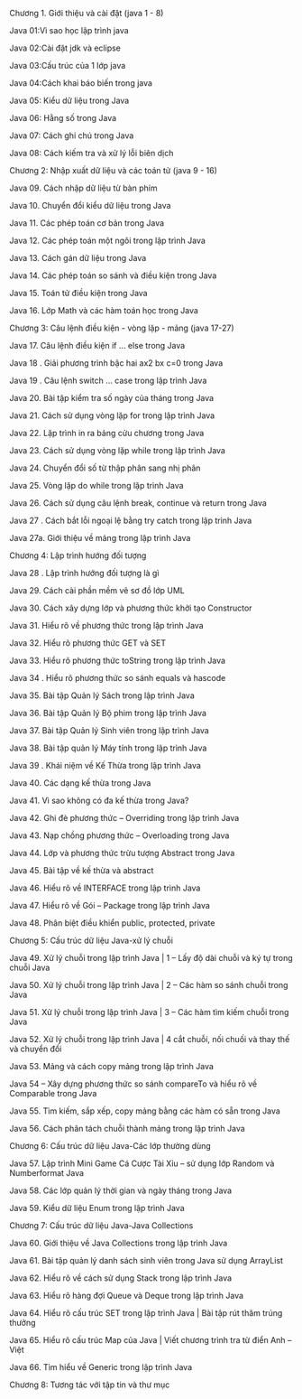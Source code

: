 Chương 1. Giới thiệu và cài đặt (java 1 - 8)

Java 01:Vì sao học lập trình java

Java 02:Cài đặt jdk và eclipse

Java 03:Cấu trúc của 1 lớp java

Java 04:Cách khai báo biến trong java

Java 05: Kiểu dữ liệu trong Java

Java 06: Hằng số trong Java

Java 07: Cách ghi chú trong Java

Java 08: Cách kiếm tra và xử lý lỗi biên dịch


Chương 2: Nhập xuất dữ liệu và các toán tử (java 9 - 16)

Java 09. Cách nhập dữ liệu từ bàn phím

Java 10. Chuyển đổi kiểu dữ liệu trong Java

Java 11. Các phép toán cơ bản trong Java

Java 12. Các phép toán một ngôi trong lập trình Java

Java 13. Cách gán dữ liệu trong Java

Java 14. Các phép toán so sánh và điều kiện trong Java

Java 15. Toán tử điều kiện trong Java

Java 16. Lớp Math và các hàm toán học trong Java


Chương 3: Câu lệnh điều kiện - vòng lặp - mảng (java 17-27)

Java 17. Câu lệnh điều kiện if … else trong Java

Java 18 . Giải phương trình bậc hai ax2 bx c=0 trong Java

Java 19 . Câu lệnh switch … case trong lập trình Java

Java 20. Bài tập kiểm tra số ngày của tháng trong Java

Java 21. Cách sử dụng vòng lặp for trong lập trình Java

Java 22. Lặp trình in ra bảng cửu chương trong Java

Java 23. Cách sử dụng vòng lặp while trong lập trình Java

Java 24. Chuyển đổi số từ thập phân sang nhị phân

Java 25. Vòng lặp do while trong lặp trình Java

Java 26. Cách sử dụng câu lệnh break, continue và return trong Java

Java 27 . Cách bắt lỗi ngoại lệ bằng try catch trong lập trình Java

Java 27a. Giới thiệu về mảng trong lập trình Java


Chương 4: Lập trình hướng đối tượng 

Java 28 . Lập trình hướng đối tượng là gì

Java 29. Cách cài phần mềm vẽ sơ đồ lớp UML

Java 30. Cách xây dựng lớp và phương thức khởi tạo Constructor

Java 31. Hiểu rõ về phương thức trong lập trình Java

Java 32. Hiểu rõ phương thức GET và SET

Java 33. Hiểu rõ phương thức toString trong lập trình Java

Java 34 . Hiểu rõ phương thức so sánh equals và hascode

Java 35. Bài tập Quản lý Sách trong lập trình Java

Java 36. Bài tập Quản lý Bộ phim trong lập trình Java

Java 37. Bài tập Quản lý Sinh viên trong lập trình Java

Java 38. Bài tập quản lý Máy tính trong lập trình Java

Java 39 . Khái niệm về Kế Thừa trong lập trình Java

Java 40. Các dạng kế thừa trong Java

Java 41. Vì sao không có đa kế thừa trong Java?

Java 42. Ghi đè phương thức – Overriding trong lập trình Java

Java 43. Nạp chồng phương thức – Overloading trong Java

Java 44. Lớp và phương thức trừu tượng Abstract trong Java

Java 45. Bài tập về kế thừa và abstract

Java 46. Hiểu rõ về INTERFACE trong lập trình Java

Java 47. Hiểu rõ về Gói – Package trong lập trình Java

Java 48. Phân biệt điều khiển public, protected, private


Chương 5: Cấu trúc dữ liệu Java-xử lý chuỗi


Java 49. Xử lý chuỗi trong lập trình Java | 1 – Lấy độ dài chuỗi và ký tự trong chuỗi Java

Java 50. Xử lý chuỗi trong lập trình Java | 2 – Các hàm so sánh chuỗi trong Java

Java 51. Xử lý chuỗi trong lập trình Java | 3 – Các hàm tìm kiếm chuỗi trong Java

Java 52. Xử lý chuỗi trong lập trình Java | 4 cắt chuỗi, nối chuối và thay thế và chuyển đổi

Java 53. Mảng và cách copy mảng trong lập trình Java

Java 54 – Xây dựng phương thức so sánh compareTo và hiểu rõ về Comparable trong Java

Java 55. Tìm kiếm, sắp xếp, copy mảng bằng các hàm có sẵn trong Java

Java 56. Cách phân tách chuỗi thành mảng trong lập trình Java


Chương 6: Cấu trúc dữ liệu Java-Các lớp thường dùng


Java 57. Lập trình Mini Game Cá Cược Tài Xỉu – sử dụng lớp Random và Numberformat Java

Java 58. Các lớp quản lý thời gian và ngày tháng trong Java

Java 59. Kiểu dữ liệu Enum trong lập trình Java

Chương 7: Cấu trúc dữ liệu Java-Java Collections

Java 60. Giới thiệu về Java Collections trong lập trình Java

Java 61. Bài tập quản lý danh sách sinh viên trong Java sử dụng ArrayList

Java 62. Hiểu rõ về cách sử dụng Stack trong lập trình Java

Java 63. Hiểu rõ hàng đợi Queue và Deque trong lập trình Java

Java 64. Hiểu rõ cấu trúc SET trong lập trình Java | Bài tập rút thăm trúng thưởng

Java 65. Hiểu rõ cấu trúc Map của Java | Viết chương trình tra từ điển Anh – Việt

Java 66. Tìm hiểu về Generic trong lập trình Java


Chương 8: Tương tác với tập tin và thư mục





